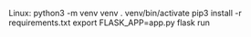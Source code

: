 Linux:
python3 -m venv venv
. venv/bin/activate
pip3 install -r requirements.txt
export FLASK_APP=app.py
flask run
